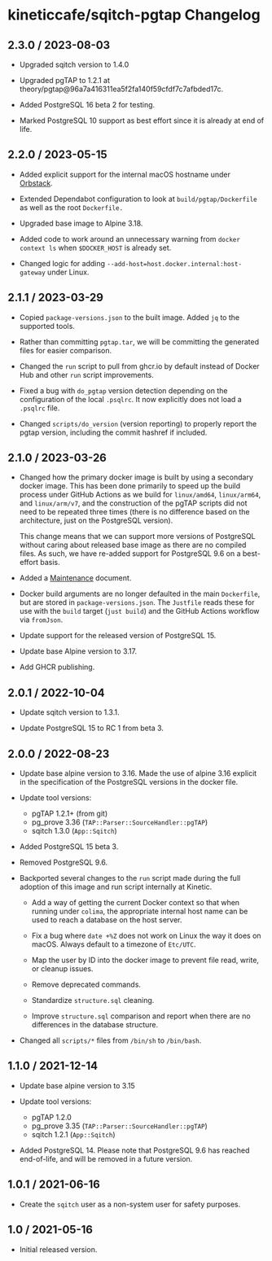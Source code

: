 # kineticcafe/sqitch-pgtap Changelog

## 2.3.0 / 2023-08-03

- Upgraded sqitch version to 1.4.0

- Upgraded pgTAP to 1.2.1 at theory/pgtap@96a7a416311ea5f2fa140f59cfdf7c7afbded17c.

- Added PostgreSQL 16 beta 2 for testing.

- Marked PostgreSQL 10 support as best effort since it is already at end of
  life.

## 2.2.0 / 2023-05-15

- Added explicit support for the internal macOS hostname under
  [Orbstack][orbstack-internal].

- Extended Dependabot configuration to look at `build/pgtap/Dockerfile` as well
  as the root `Dockerfile.`

- Upgraded base image to Alpine 3.18.

- Added code to work around an unnecessary warning from `docker context ls` when
  `$DOCKER_HOST` is already set.

- Changed logic for adding `--add-host=host.docker.internal:host-gateway` under
  Linux.

## 2.1.1 / 2023-03-29

- Copied `package-versions.json` to the built image. Added `jq` to the supported
  tools.

- Rather than committing `pgtap.tar`, we will be committing the generated files
  for easier comparison.

- Changed the `run` script to pull from ghcr.io by default instead of Docker
  Hub and other `run` script improvements.

- Fixed a bug with `do_pgtap` version detection depending on the configuration
  of the local `.psqlrc`. It now explicitly does not load a `.psqlrc` file.

- Changed `scripts/do_version` (version reporting) to properly report the pgtap
  version, including the commit hashref if included.

## 2.1.0 / 2023-03-26

- Changed how the primary docker image is built by using a secondary docker
  image. This has been done primarily to speed up the build process under GitHub
  Actions as we build for `linux/amd64`, `linux/arm64`, and `linux/arm/v7`, and
  the construction of the pgTAP scripts did not need to be repeated three times
  (there is no difference based on the architecture, just on the PostgreSQL
  version).

  This change means that we can support more versions of PostgreSQL without
  caring about released base image as there are no compiled files. As such, we
  have re-added support for PostgreSQL 9.6 on a best-effort basis.

- Added a [Maintenance](Maintenance.md) document.

- Docker build arguments are no longer defaulted in the main `Dockerfile`, but
  are stored in `package-versions.json`. The `Justfile` reads these for use with
  the `build` target (`just build`) and the GitHub Actions workflow via
  `fromJson`.

- Update support for the released version of PostgreSQL 15.

- Update base Alpine version to 3.17.

- Add GHCR publishing.

## 2.0.1 / 2022-10-04

- Update sqitch version to 1.3.1.

- Update PostgreSQL 15 to RC 1 from beta 3.

## 2.0.0 / 2022-08-23

- Update base alpine version to 3.16. Made the use of alpine 3.16 explicit in
  the specification of the PostgreSQL versions in the docker file.

- Update tool versions:

  - pgTAP 1.2.1+ (from git)
  - pg_prove 3.36 (`TAP::Parser::SourceHandler::pgTAP`)
  - sqitch 1.3.0 (`App::Sqitch`)

- Added PostgreSQL 15 beta 3.

- Removed PostgreSQL 9.6.

- Backported several changes to the `run` script made during the full adoption
  of this image and run script internally at Kinetic.

  - Add a way of getting the current Docker context so that when running under
    `colima`, the appropriate internal host name can be used to reach a database
    on the host server.

  - Fix a bug where `date +%Z` does not work on Linux the way it does on macOS.
    Always default to a timezone of `Etc/UTC`.

  - Map the user by ID into the docker image to prevent file read, write, or
    cleanup issues.

  - Remove deprecated commands.

  - Standardize `structure.sql` cleaning.

  - Improve `structure.sql` comparison and report when there are no
    differences in the database structure.

- Changed all `scripts/*` files from `/bin/sh` to `/bin/bash`.

## 1.1.0 / 2021-12-14

- Update base alpine version to 3.15

- Update tool versions:

  - pgTAP 1.2.0
  - pg_prove 3.35 (`TAP::Parser::SourceHandler::pgTAP`)
  - sqitch 1.2.1 (`App::Sqitch`)

- Added PostgreSQL 14. Please note that PostgreSQL 9.6 has reached end-of-life,
  and will be removed in a future version.

## 1.0.1 / 2021-06-16

- Create the `sqitch` user as a non-system user for safety purposes.

## 1.0 / 2021-05-16

- Initial released version.

[extractions/setup-just]: https://github.com/extractions/setup-just
[casey/just]: https://github.com/casey/just
[orbstack-internal]: https://docs.orbstack.dev/machines/network#connecting-to-servers-on-mac
